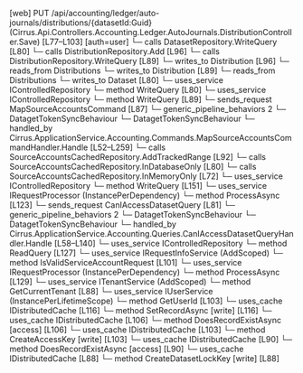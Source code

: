 [web] PUT /api/accounting/ledger/auto-journals/distributions/{datasetId:Guid}  (Cirrus.Api.Controllers.Accounting.Ledger.AutoJournals.DistributionController.Save)  [L77–L103] [auth=user]
  └─ calls DatasetRepository.WriteQuery [L80]
  └─ calls DistributionRepository.Add [L96]
  └─ calls DistributionRepository.WriteQuery [L89]
  └─ writes_to Distribution [L96]
    └─ reads_from Distributions
  └─ writes_to Distribution [L89]
    └─ reads_from Distributions
  └─ writes_to Dataset [L80]
  └─ uses_service IControlledRepository<Dataset>
    └─ method WriteQuery [L80]
  └─ uses_service IControlledRepository<Distribution>
    └─ method WriteQuery [L89]
  └─ sends_request MapSourceAccountsCommand [L87]
    └─ generic_pipeline_behaviors 2
      └─ DatagetTokenSyncBehaviour
      └─ DatagetTokenSyncBehaviour
    └─ handled_by Cirrus.ApplicationService.Accounting.Commands.MapSourceAccountsCommandHandler.Handle [L52–L259]
      └─ calls SourceAccountsCachedRepository.AddTrackedRange [L92]
      └─ calls SourceAccountsCachedRepository.InDatabaseOnly [L80]
      └─ calls SourceAccountsCachedRepository.InMemoryOnly [L72]
      └─ uses_service IControlledRepository<Source>
        └─ method WriteQuery [L151]
      └─ uses_service IRequestProcessor (InstancePerDependency)
        └─ method ProcessAsync [L123]
  └─ sends_request CanIAccessDatasetQuery [L81]
    └─ generic_pipeline_behaviors 2
      └─ DatagetTokenSyncBehaviour
      └─ DatagetTokenSyncBehaviour
    └─ handled_by Cirrus.ApplicationService.Accounting.Queries.CanIAccessDatasetQueryHandler.Handle [L58–L140]
      └─ uses_service IControlledRepository<Dataset>
        └─ method ReadQuery [L127]
      └─ uses_service IRequestInfoService (AddScoped)
        └─ method IsValidServiceAccountRequest [L101]
      └─ uses_service IRequestProcessor (InstancePerDependency)
        └─ method ProcessAsync [L129]
      └─ uses_service ITenantService (AddScoped)
        └─ method GetCurrentTenant [L88]
      └─ uses_service IUserService (InstancePerLifetimeScope)
        └─ method GetUserId [L103]
      └─ uses_cache IDistributedCache [L116]
        └─ method SetRecordAsync [write] [L116]
      └─ uses_cache IDistributedCache [L106]
        └─ method DoesRecordExistAsync [access] [L106]
      └─ uses_cache IDistributedCache [L103]
        └─ method CreateAccessKey [write] [L103]
      └─ uses_cache IDistributedCache [L90]
        └─ method DoesRecordExistAsync [access] [L90]
      └─ uses_cache IDistributedCache [L88]
        └─ method CreateDatasetLockKey [write] [L88]

